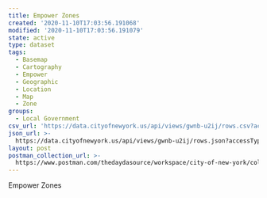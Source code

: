 ```yaml
---
title: Empower Zones
created: '2020-11-10T17:03:56.191068'
modified: '2020-11-10T17:03:56.191079'
state: active
type: dataset
tags:
  - Basemap
  - Cartography
  - Empower
  - Geographic
  - Location
  - Map
  - Zone
groups:
  - Local Government
csv_url: 'https://data.cityofnewyork.us/api/views/gwnb-u2ij/rows.csv?accessType=DOWNLOAD'
json_url: >-
  https://data.cityofnewyork.us/api/views/gwnb-u2ij/rows.json?accessType=DOWNLOAD
layout: post
postman_collection_url: >-
  https://www.postman.com/thedaydasource/workspace/city-of-new-york/collection/15909983-0bfa7c92-04b6-455c-8c89-6d3177404f3d
---
```

Empower Zones
